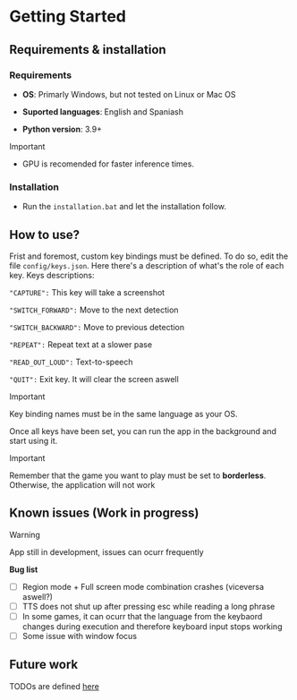# Getting Started
## Requirements & installation
### Requirements
- **OS**: Primarly Windows, but not tested on Linux or Mac OS

- **Suported languages**: English and Spaniash

- **Python version**: 3.9+
  
> [!IMPORTANT]
> - GPU is recomended for faster inference times.

### Installation
- Run the `installation.bat` and let the installation follow.

## How to use?
Frist and foremost, custom key bindings must be defined. To do so, edit the file `config/keys.json`. Here there's a description of what's the role of each key.
Keys descriptions:

`"CAPTURE":` This key will take a screenshot

`"SWITCH_FORWARD":` Move to the next detection 

 `"SWITCH_BACKWARD":` Move to previous detection
 
 `"REPEAT":` Repeat text at a slower pase 
 
 `"READ_OUT_LOUD":` Text-to-speech 
 
 `"QUIT":` Exit key. It will clear the screen aswell

> [!IMPORTANT]
> Key binding names must be in the same language as your OS.

Once all keys have been set, you can run the app in the background and start using it.

> [!IMPORTANT]
Remember that the game you want to play must be set to **borderless**. Otherwise, the application will not work</ins>

## Known issues (Work in progress)
> [!WARNING]
> App still in development, issues can ocurr frequently 

**Bug list**
- [ ] Region mode + Full screen mode combination crashes (viceversa aswell?)
- [ ] TTS does not shut up after pressing esc while reading a long phrase
- [ ] In some games, it can ocurr that the language from the keybaord changes during execution and therefore keyboard input stops working
- [ ] Some issue with window focus
  
## Future work
TODOs are defined [here](https://github.com/arcb01/gaming-narrator/blob/main/docs/todos.md)


